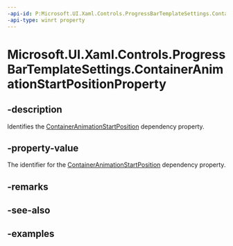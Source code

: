 ```yaml
---
-api-id: P:Microsoft.UI.Xaml.Controls.ProgressBarTemplateSettings.ContainerAnimationStartPositionProperty
-api-type: winrt property
---
```


# Microsoft.UI.Xaml.Controls.ProgressBarTemplateSettings.ContainerAnimationStartPositionProperty

<!--
public static Windows.UI.Xaml.DependencyProperty ContainerAnimationStartPositionProperty { get; }
-->

## -description

Identifies the [ContainerAnimationStartPosition](progressbartemplatesettings_containeranimationstartposition.md) dependency property.

## -property-value

The identifier for the [ContainerAnimationStartPosition](progressbartemplatesettings_containeranimationstartposition.md) dependency property.

## -remarks

## -see-also

## -examples

